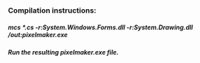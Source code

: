 ### Compilation instructions:
##### mcs *.cs -r:System.Windows.Forms.dll -r:System.Drawing.dll /out:pixelmaker.exe
##### Run the resulting pixelmaker.exe file.
